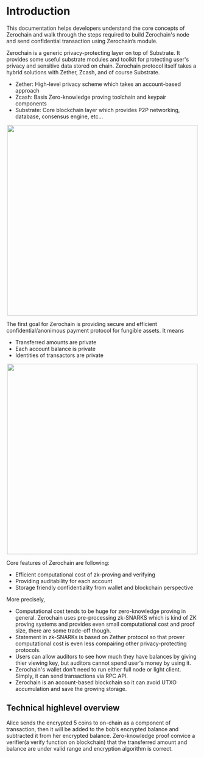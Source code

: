 # Introduction

This documentation helps developers understand the core concepts of Zerochain and walk through the steps required to build Zerochain's node and send confidential transaction using Zerochain’s module.

Zerochain is a generic privacy-protecting layer on top of Substrate. It provides some useful substrate modules and toolkit for protecting user's privacy and sensitive data stored on chain.
Zerochain protocol itself takes a hybrid solutions with Zether, Zcash, and of course Substrate.
- Zether: High-level privacy scheme which takes an account-based approach
- Zcash: Basis Zero-knowledge proving toolchain and keypair components
- Substrate: Core blockchain layer which provides P2P networking, database, consensus engine, etc...

<div align="center">
<img src="https://user-images.githubusercontent.com/20852667/59009598-33972d80-8869-11e9-922b-1f86e18455a8.png" width="500px">
</div>

The first goal for Zerochain is providing secure and efficient confidential/anonimous payment protocol for fungible assets. It means
- Transferred amounts are private
- Each account balance is private
- Identities of transactors are private

<div align="center">
<img src="https://user-images.githubusercontent.com/20852667/54678399-6d00ac80-4b48-11e9-9c8d-d1ec2b668761.png" width="500px">
</div>

Core features of Zerochain are following:
- Efficient computational cost of zk-proving and verifying
- Providing auditability for each account
- Storage friendly confidentiality from wallet and blockchain perspective

More precisely,
- Computational cost tends to be huge for zero-knowledge proving in general. Zerochain uses pre-processing zk-SNARKS which is kind of ZK proving systems and provides even small computational cost and proof size, there are some trade-off though.
- Statement in zk-SNARKs is based on Zether protocol so that prover computational cost is even less compairing other privacy-protecting protocols.
- Users can allow auditors to see how much they have balances by giving thier viewing key, but auditors cannot spend user's money by using it.
- Zerochain's wallet don't need to run either full node or light client. Simply, it can send transactions via RPC API.
- Zerochain is an account-based blockchain so it can avoid UTXO accumulation and save the growing storage.

## Technical highlevel overview

Alice sends the encrypted 5 coins to on-chain as a component of transaction, then it will be added to the bob’s encrypted balance and subtracted it from her encrypted balance. Zero-knowledge proof convice a verifier(a verify function on blockchain) that the transferred amount and balance are under valid range and encryption algorithm is correct.

